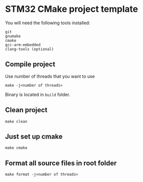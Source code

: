 # STM32 CMake project template

You will need the following tools installed:

```shell
git
gnumake
cmake
gcc-arm-embedded
clang-tools (optional)
```

## Compile project

Use number of threads that you want to use

```shell
make -j<number of threads>
```

Binary is located in `build` folder.

## Clean project

```shell
make clean
```

## Just set up cmake

```shell
make cmake
```

## Format all source files in root folder

```shell
make format -j<number of threads>
```